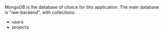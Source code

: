 MongoDB is the database of choice for this application. The main database is "iwe-backend", with collections:

- users
- projects
